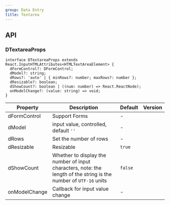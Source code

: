 ```yaml
---
group: Data Entry
title: Textarea
---
```


## API

### DTextareaProps

```tsx
interface DTextareaProps extends React.InputHTMLAttributes<HTMLTextAreaElement> {
  dFormControl?: DFormControl;
  dModel?: string;
  dRows?: 'auto' | { minRows?: number; maxRows?: number };
  dResizable?: boolean;
  dShowCount?: boolean | ((num: number) => React.ReactNode);
  onModelChange?: (value: string) => void;
}
```

<!-- prettier-ignore-start -->
| Property | Description | Default | Version | 
| --- | --- | --- | --- | 
| dFormControl | Support Forms | - | |
| dModel | input value, controlled, default `''` | - | |
| dRows | Set the number of rows | - | |
| dResizable | Resizable | `true` | |
| dShowCount | Whether to display the number of input characters, note: the length of the string is the number of `UTF-16` units | `false` | |
| onModelChange | Callback for input value change | - | |
<!-- prettier-ignore-end -->
